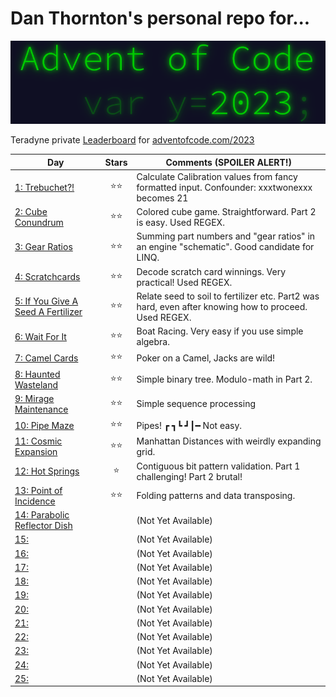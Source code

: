 # Dan Thornton's personal repo for...

![](pix/aoc.png)

Teradyne private [Leaderboard](https://adventofcode.com/2023/leaderboard/private/view/380786) for [adventofcode.com/2023](https://adventofcode.com/2023)

| Day | Stars | Comments (**SPOILER ALERT!**) |
|---|:-:|-|
| [1: Trebuchet?!](https://adventofcode.com/2023/day/1) |⭐⭐| Calculate Calibration values from fancy formatted input. Confounder:  xxxtwonexxx becomes 21 |
| [2: Cube Conundrum](https://adventofcode.com/2023/day/2) |⭐⭐| Colored cube game. Straightforward. Part 2 is easy. Used REGEX.|
| [3: Gear Ratios](https://adventofcode.com/2023/day/3) |⭐⭐| Summing part numbers and "gear ratios" in an engine "schematic".  Good candidate for LINQ. |
| [4: Scratchcards](https://adventofcode.com/2023/day/4) |⭐⭐| Decode scratch card winnings.  Very practical! Used REGEX. |
| [5: If You Give A Seed A Fertilizer](https://adventofcode.com/2023/day/5) |⭐⭐| Relate seed to soil to fertilizer etc. Part2 was hard, even after knowing how to proceed. Used REGEX. |
| [6: Wait For It](https://adventofcode.com/2023/day/6) |⭐⭐| Boat Racing.  Very easy if you use simple algebra. |
| [7: Camel Cards](https://adventofcode.com/2023/day/7) |⭐⭐| Poker on a Camel, Jacks are wild! |
| [8: Haunted Wasteland](https://adventofcode.com/2023/day/8) |⭐⭐| Simple binary tree. Modulo-math in Part 2. |
| [9: Mirage Maintenance](https://adventofcode.com/2023/day/9) |⭐⭐| Simple sequence processing |
| [10: Pipe Maze](https://adventofcode.com/2023/day/10) |⭐⭐| Pipes! ┏ ┓┗ ┛┃━ Not easy.| 
| [11: Cosmic Expansion](https://adventofcode.com/2023/day/11) |⭐⭐| Manhattan Distances with weirdly expanding grid. |
| [12: Hot Springs](https://adventofcode.com/2023/day/12) |⭐| Contiguous bit pattern validation. Part 1 challenging! Part 2 brutal! |
| [13: Point of Incidence](https://adventofcode.com/2023/day/13) |⭐⭐| Folding patterns and data transposing. |
| [14: Parabolic Reflector Dish](https://adventofcode.com/2023/day/14) || (Not Yet Available) |
| [15: ](https://adventofcode.com/2023/day/15) || (Not Yet Available) |
| [16: ](https://adventofcode.com/2023/day/16) || (Not Yet Available) |
| [17: ](https://adventofcode.com/2023/day/17) || (Not Yet Available) |
| [18: ](https://adventofcode.com/2023/day/18) || (Not Yet Available) |
| [19: ](https://adventofcode.com/2023/day/19) || (Not Yet Available) |
| [20: ](https://adventofcode.com/2023/day/20) || (Not Yet Available) |
| [21: ](https://adventofcode.com/2023/day/21) || (Not Yet Available) |
| [22: ](https://adventofcode.com/2023/day/22) || (Not Yet Available) |
| [23: ](https://adventofcode.com/2023/day/23) || (Not Yet Available) |
| [24: ](https://adventofcode.com/2023/day/24) || (Not Yet Available) |
| [25: ](https://adventofcode.com/2023/day/25) || (Not Yet Available) |
